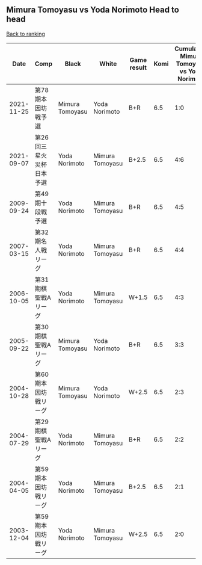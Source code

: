 ## Mimura Tomoyasu vs Yoda Norimoto Head to head

[Back to ranking](../../index.md)




| **Date** | **Comp** | **Black** | **White** | **Game result** | **Komi** | **Cumulative Mimura Tomoyasu vs Yoda Norimoto** | **Mimura Tomoyasu streak** | **Yoda Norimoto streak** | 
| --- | --- | --- | --- | --- | --- | --- | --- | --- |
| 2021-11-25 | 第78期本因坊戦予選 | Mimura Tomoyasu | Yoda Norimoto | B+R | 6.5 | 1:0 | 1 | 0 | 
| 2021-09-07 | 第26回三星火災杯日本予選 | Yoda Norimoto | Mimura Tomoyasu | B+2.5 | 6.5 | 4:6 | 0 | 3 | 
| 2009-09-24 | 第49期十段戦予選 | Yoda Norimoto | Mimura Tomoyasu | B+R | 6.5 | 4:5 | 0 | 2 | 
| 2007-03-15 | 第32期名人戦リーグ | Yoda Norimoto | Mimura Tomoyasu | B+R | 6.5 | 4:4 | 0 | 1 | 
| 2006-10-05 | 第31期棋聖戦Aリーグ | Yoda Norimoto | Mimura Tomoyasu | W+1.5 | 6.5 | 4:3 | 2 | 0 | 
| 2005-09-22 | 第30期棋聖戦Aリーグ | Mimura Tomoyasu | Yoda Norimoto | B+R | 6.5 | 3:3 | 1 | 0 | 
| 2004-10-28 | 第60期本因坊戦リーグ | Mimura Tomoyasu | Yoda Norimoto | W+2.5 | 6.5 | 2:3 | 0 | 3 | 
| 2004-07-29 | 第29期棋聖戦Aリーグ | Yoda Norimoto | Mimura Tomoyasu | B+R | 6.5 | 2:2 | 0 | 2 | 
| 2004-04-05 | 第59期本因坊戦リーグ | Yoda Norimoto | Mimura Tomoyasu | B+2.5 | 6.5 | 2:1 | 0 | 1 | 
| 2003-12-04 | 第59期本因坊戦リーグ | Yoda Norimoto | Mimura Tomoyasu | W+2.5 | 6.5 | 2:0 | 2 | 0 |




